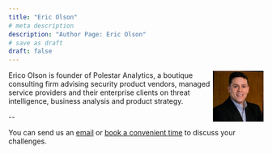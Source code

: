 ```yaml
---
title: "Eric Olson"
# meta description
description: "Author Page: Eric Olson"
# save as draft
draft: false
---
```


<img align="right" width="100" src="/images/eric.jpeg"> Erico Olson is founder of Polestar Analytics, a boutique consulting firm advising security product vendors, managed service providers and their enterprise clients on threat intelligence, business analysis and product strategy. 

--

You can send us an [email](/contact) or [book a convenient time](https://calendly.com/fuzztechnology) to discuss your challenges.
